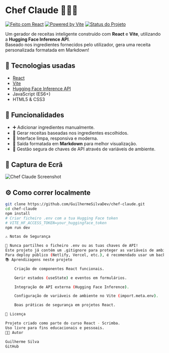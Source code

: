 # Chef Claude 🧑‍🍳✨

[![Feito com React](https://img.shields.io/badge/feito%20com-React-61DAFB?style=for-the-badge&logo=react&logoColor=black)](https://react.dev/)
[![Powered by Vite](https://img.shields.io/badge/powered%20by-Vite-646CFF?style=for-the-badge&logo=vite&logoColor=white)](https://vitejs.dev/)
[![Status do Projeto](https://img.shields.io/badge/status-completo-brightgreen?style=for-the-badge)]()

Um gerador de receitas inteligente construído com **React** e **Vite**, utilizando a **Hugging Face Inference API**.  
Baseado nos ingredientes fornecidos pelo utilizador, gera uma receita personalizada formatada em Markdown!

## 🚀 Tecnologias usadas
- [React](https://react.dev/)
- [Vite](https://vitejs.dev/)
- [Hugging Face Inference API](https://huggingface.co/inference-api)
- JavaScript (ES6+)
- HTML5 & CSS3

## 🎯 Funcionalidades
- ➕ Adicionar ingredientes manualmente.
- 🍲 Gerar receitas baseadas nos ingredientes escolhidos.
- 🧹 Interface limpa, responsiva e moderna.
- 📄 Saída formatada em **Markdown** para melhor visualização.
- 🔐 Gestão segura de chaves de API através de variáveis de ambiente.

## 📸 Captura de Ecrã
![Chef Claude Screenshot](./images/chef-claude-png.png)  

## ⚙️ Como correr localmente
```bash
git clone https://github.com/GuilhermeSilvaDev/chef-claude.git
cd chef-claude
npm install
# Criar ficheiro .env com a tua Hugging Face token
# VITE_HF_ACCESS_TOKEN=your_huggingface_token
npm run dev

⚠️ Notas de Segurança

🚨 Nunca partilhes o ficheiro .env ou as tuas chaves de API!
Este projeto já contém um .gitignore para proteger as variáveis de ambiente.
Para deploy público (Netlify, Vercel, etc.), é recomendado usar um backend para proteger as chaves.
📚 Aprendizagens neste projeto

    Criação de componentes React funcionais.

    Gerir estados (useState) e eventos em formulários.

    Integração de API externa (Hugging Face Inference).

    Configuração de variáveis de ambiente no Vite (import.meta.env).

    Boas práticas de segurança em projetos React.

📄 Licença

Projeto criado como parte do curso React - Scrimba.
Uso livre para fins educacionais e pessoais.
👨‍💻 Autor

Guilherme Silva
GitHub